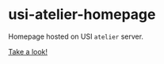 # usi-atelier-homepage

Homepage hosted on USI `atelier` server.

[Take a look!](http://atelier.inf.usi.ch/~davicos)
